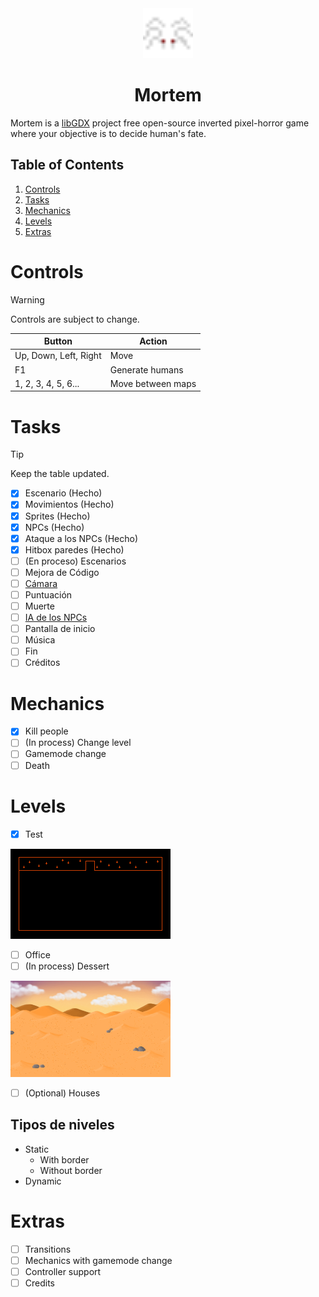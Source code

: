 <div align="center">
    <img src="assets/characters/spider/spider-1.png" width="80px">
    <h1>Mortem</h1>
    
</div>

Mortem is a [libGDX](https://libgdx.com/) project free open-source inverted pixel-horror game where your objective is to decide human's fate.

## Table of Contents

1. [Controls](#controls)
2. [Tasks](#tasks)
3. [Mechanics](#mechanics)
4. [Levels](#Levels)
5. [Extras](#extras)

# Controls

> [!WARNING]
> Controls are subject to change.

| Button | Action |
|-------------------------------|----------------------------------------------------------------|
| Up, Down, Left, Right | Move |
| F1 | Generate humans |
| 1, 2, 3, 4, 5, 6... | Move between maps |

# Tasks

> [!TIP]
> Keep the table updated.

- [x] Escenario (Hecho)
- [x] Movimientos (Hecho)
- [x] Sprites (Hecho)
- [x] NPCs (Hecho)
- [x] Ataque a los NPCs (Hecho)
- [x] Hitbox paredes (Hecho)
- [ ] \(En proceso) Escenarios
- [ ] Mejora de Código
- [ ] [Cámara](https://github.com/raeleus/viewports-sample-project?tab=readme-ov-file#camera-position)
- [ ] Puntuación
- [ ] Muerte
- [ ] [IA de los NPCs](https://github.com/libgdx/gdx-ai/wiki)
- [ ] Pantalla de inicio
- [ ] Música
- [ ] Fin
- [ ] Créditos

# Mechanics

- [x] Kill people
- [ ] \(In process) Change level
- [ ] Gamemode change
- [ ] Death

# Levels

- [x] Test

![](assets/stages/test/test1.png)

- [ ] Office
- [ ] \(In process) Dessert

![](assets/stages/dessert/dessert.png)

- [ ] \(Optional) Houses

## Tipos de niveles

- Static
  - With border
  - Without border
- Dynamic

# Extras

- [ ] Transitions
- [ ] Mechanics with gamemode change
- [ ] Controller support
- [ ] Credits